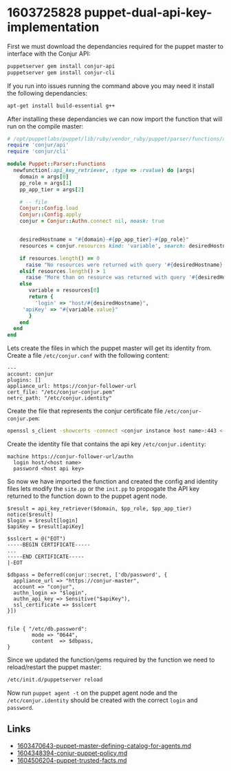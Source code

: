 # 1603725828 puppet-dual-api-key-implementation
First we must download the dependancies required for the puppet master to interface with the Conjur API:
```bash
puppetserver gem install conjur-api
puppetserver gem install conjur-cli
```

If you run into issues running the command above you may need it install the following dependancies:
```bash
apt-get install build-essential g++
```

After installing these dependancies we can now import the function that will run on the compile master:
```ruby
# /opt/puppetlabs/puppet/lib/ruby/vendor_ruby/puppet/parser/functions/api_key_retriever.rb
require 'conjur/api'
require 'conjur/cli'

module Puppet::Parser::Functions
  newfunction(:api_key_retriever, :type => :rvalue) do |args|
    domain = args[0]
    pp_role = args[1]
    pp_app_tier = args[2]

    # -- file
    Conjur::Config.load
    Conjur::Config.apply
    conjur = Conjur::Authn.connect nil, noask: true


    desiredHostname = "#{domain}-#{pp_app_tier}-#{pp_role}"
    resources = conjur.resources kind: 'variable', search: desiredHostname

    if resources.length() == 0
      raise "No resources were returned with query '#{desiredHostname}'"
    elsif resources.length() > 1
      raise "More than on resource was returned with query '#{desiredHostname}'"
    else
       variable = resources[0]
       return {
         'login' => "host/#{desiredHostname}",
	 'apiKey' => "#{variable.value}"
       }
    end
  end
end
```

Lets create the files in which the puppet master will get its identity from.
Create a file `/etc/conjur.conf` with the following content:
```
---
account: conjur
plugins: []
appliance_url: https://conjur-follower-url
cert_file: "/etc/conjur-conjur.pem"
netrc_path: "/etc/conjur.identity"
```

Create the file that represents the conjur certificate file `/etc/conjur-conjur.pem`:
```bash
openssl s_client -showcerts -connect <conjur instance host name>:443 < /dev/null 2> /dev/null | sed -ne '/-BEGIN CERTIFICATE-/,/-END CERTIFICATE-/p' > /etc/conjur-conjur.pem
```

Create the identity file that contains the api key `/etc/conjur.identity`:
```
machine https://conjur-follower-url/authn
  login host/<host name>
  password <host api key>
```


So now we have imported the function and created the config and identity files lets modify the `site.pp` or the `init.pp` to propogate the API key returned to the function down to the puppet agent node.
```
$result = api_key_retriever($domain, $pp_role, $pp_app_tier)
notice($result)
$login = $result[login]
$apiKey = $result[apiKey]

$sslcert = @("EOT")
-----BEGIN CERTIFICATE-----
...
-----END CERTIFICATE-----
|-EOT

$dbpass = Deferred(conjur::secret, ['db/password', {
  appliance_url => "https://conjur-master",
  account => "conjur",
  authn_login => "$login",
  authn_api_key => Sensitive("$apiKey"),
  ssl_certificate => $sslcert
}])


file { "/etc/db.password":
        mode => "0644",
        content  => $dbpass,
}
```

Since we updated the function/gems required by the function we need to reload/restart the puppet master:
```bash
/etc/init.d/puppetserver reload
```

Now run `puppet agent -t` on the puppet agent node and the `/etc/conjur.identity` should be created with the correct `login` and `password`.


## Links
- [1603470643-puppet-master-defining-catalog-for-agents.md](1603470643-puppet-master-defining-catalog-for-agents.md)
- [1604348394-conjur-puppet-policy.md](1604348394-conjur-puppet-policy.md)
- [1604506204-puppet-trusted-facts.md](1604506204-puppet-trusted-facts.md)
